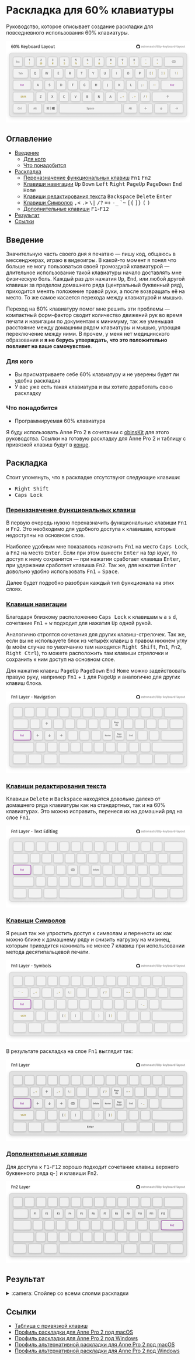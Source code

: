 # Раскладка для 60% клавиатуры

Руководство, которое описывает создание раскладки для повседневного использования 60% клавиатуры.

![Раскладка клавиатуры](./img/default-layer.png)

## Оглавление

* [Введение](#введение)
  * [Для кого](#для-кого)
  * [Что понадобится](#что-понадобится)
* [Раскладка](#раскладка)
    * [Переназначение функциональных клавиш](#переназначение-функциональных-клавиш)
    <kbd>Fn1</kbd> <kbd>Fn2</kbd>
    * [Клавиши навигации](#клавиши-навигации)
     <kbd>Up</kbd> <kbd>Down</kbd> <kbd>Left</kbd> <kbd>Right</kbd> <kbd>PageUp</kbd>
     <kbd>PageDown</kbd> <kbd>End</kbd> <kbd>Home</kbd>
    * [Клавиши редактирования текста](#клавиши-редактирования-текста)
     <kbd>Backspace</kbd> <kbd>Delete</kbd> <kbd>Enter</kbd>
    * [Клавиши Символов](#клавиши-символов)
     <kbd>,&lt;</kbd> <kbd>.&gt;</kbd> <kbd>\\&#124;</kbd> <kbd>/?</kbd>
     <kbd>=+</kbd> <kbd>-_</kbd> <kbd>\`~</kbd> <kbd>\[\{</kbd>
     <kbd>\]\}</kbd> <kbd>\(</kbd> <kbd>\)</kbd>
  * [Дополнительные клавиши](#дополнительные-клавиши)
     <kbd>F1</kbd>-<kbd>F12</kbd>
* [Результат](#результат)
* [Ссылки](#ссылки)


## Введение

Значительную часть своего дня я печатаю — пишу код, общаюсь в мессенджерах, играю в видеоигры. В какой-то момент я понял что больше не могу пользоваться своей громоздкой клавиатурой — длительное использование такой клавиатуры начало доставлять мне физическую боль. Каждый раз для нажатия <kbd>Up</kbd>, <kbd>End</kbd>, или любой другой клавиши за пределом домашнего ряда (центральный буквенный ряд), приходится менять положение правой руки, а после возвращать её на место. То же самое касается перехода между клавиатурой и мышью.

Переход на 60% клавиатуру помог мне решить эти проблемы — компактный форм-фактор сводит количество движений рук во время печати и навигации по документам к минимуму, так же уменьшая расстояние между домашним рядом клавиатуры и мышью, упрощая переключение между ними. В прочем, у меня нет медицинского образования и **я не берусь утверждать, что это положительно повлияет на ваше самочувствие**.

### Для кого

* Вы присматриваете себе 60% клавиатуру и не уверены будет ли удобна раскладка
* У вас уже есть такая клавиатура и вы хотите доработать свою раскладку

### Что понадобится

* Программируемая 60% клавиатура

Я буду использовать Anne Pro 2 в сочетании с [obinsKit](http://en.obins.net/obinskit) для этого руководства. Ссылки на готовую раскладку для Anne Pro 2 и таблицу с привязкой клавиш будут в [конце](#ссылки).


## Раскладка

Стоит упомянуть, что в раскладке отсутствуют следующие клавиши:

* <kbd>Right Shift</kbd>
* <kbd>Caps Lock</kbd>

### [Переназначение функциональных клавиш](./layout_table.md#привязка-функциональных-клавиш)

В первую очередь нужно переназначить функциональные клавиши <kbd>Fn1</kbd> и <kbd>Fn2</kbd>. Это необходимо для удобного доступа к клавишам, которые недоступны на основном слое.

Наиболее удобным мне показалось назначить <kbd>Fn1</kbd> на место <kbd>Caps Lock</kbd>, а <kbd>Fn2</kbd> на место <kbd>Enter</kbd>. Если при этом вынести <kbd>Enter</kbd> на *tap layer*, то доступ к нему сохранится — при нажатии сработает клавиша <kbd>Enter</kbd>, при удержании сработает клавиша <kbd>Fn2</kbd>. Так же, для нажатия <kbd>Enter</kbd> довольно удобно использовать <kbd>Fn1</kbd> + <kbd>Space</kbd>.

Далее будет подробно разобран каждый тип функционала на этих слоях.

### [Клавиши навигации](./layout_table.md#привязка-клавиш-навигации)

Благодаря близкому расположению <kbd>Caps Lock</kbd> к клавишам <kbd>w</kbd> <kbd>a</kbd> <kbd>s</kbd> <kbd>d</kbd>, сочетание <kbd>Fn1</kbd> + <kbd>w</kbd> подходит для нажатия <kbd>Up</kbd> одной рукой.

Аналогично строятся сочетания для других клавиш-стрелочек. Так же, если вы не используете блок из четырёх клавиш в правом нижнем углу (в моём случае по умолчанию там находятся <kbd>Right Shift</kbd>, <kbd>Fn1</kbd>, <kbd>Fn2</kbd>, <kbd>Right Ctrl</kbd>), то можете расположить там клавиши стрелочки и сохранить к ним доступ на основном слое.

Для нажатия клавиш <kbd>PageUp</kbd> <kbd>PageDown</kbd> <kbd>End</kbd> <kbd>Home</kbd> можно задействовать правую руку, например <kbd>Fn1</kbd> + <kbd>i</kbd> для <kbd>PageUp</kbd> и аналогично для других клавиш блока.

![Расположение клавиши навигации](./img/navigation.png)

### [Клавиши редактирования текста](./layout_table.md#привязка-клавиш-редактирования-текста)

Клавиши <kbd>Delete</kbd> и <kbd>Backspace</kbd> находятся довольно далеко от домашнего ряда клавиатуры как на стандартных, так и на 60% клавиатурах. Это можно исправить, перенеся их на домашний ряд на слое <kbd>Fn1</kbd>.

![Расположение клавиш редактирования текста](./img/text-editing.png)

### [Клавиши Символов](./layout_table.md#привязка-клавиш-символов)

Я решил так же упростить доступ к символам и перенести их как можно ближе к домашнему ряду и снизить нагрузку на мизинец, которым приходится нажимать не менее 7 клавиш при использовании метода десятипальцевой печати.

![Расположение клавиш символов](./img/symbols.png)

В результате раскладка на слое <kbd>Fn1</kbd> выглядит так:

![Расположение клавиш на слое fn1](./img/fn1-layer.png)

### [Дополнительные клавиши](./layout_table.md#привязка-дополнительных-клавиш)

Для доступа к <kbd>F1</kbd>-<kbd>F12</kbd> хорошо подходит сочетание клавиш верхнего буквенного ряда <kbd>q</kbd>-<kbd>]</kbd> и клавиши <kbd>Fn2</kbd>.

![Расположение клавиш F1-F12](./img/fn2-layer.png)


## Результат

<details>
  <summary>:camera: Спойлер со всеми слоями раскладки</summary>
  
  <br>
  
  ![Расположение клавиш на основном слое](/img/default-layer.png)
  ![Расположение клавиш на слое fn1](/img/fn1-layer.png)
  ![Расположение клавиш на слое fn2](/img/fn2-layer.png)
  ![Расположение клавиш на tap layer](/img/tap-layer.png)
</details>

## Ссылки

* [Таблица с привязкой клавиш](./layout_table.md)
* [Профиль раскладки для Anne Pro 2 под macOS](https://github.com/astronautr/keyboard-layout/releases/download/v1.0.0/ap2_macOS.json)
* [Профиль раскладки для Anne Pro 2 под Windows](https://github.com/astronautr/keyboard-layout/releases/download/v1.0.0/ap2_Windows.json)
* [Профиль альтернативной раскладки для Anne Pro 2 под macOS](https://github.com/astronautr/keyboard-layout/releases/download/v1.0.0/ap2_macOS.json)
* [Профиль альтернативной раскладки для Anne Pro 2 под Windows](https://github.com/astronautr/keyboard-layout/releases/download/v1.0.0/ap2_Windows.json)
